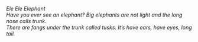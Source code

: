 *Ele Ele Elephant*  
*Have you ever see an elephant?*
*Big elephants are not light and the long nose calls trunk.*  
*There are fangs under the trunk called tusks.* 
*It’s have ears, have eyes, long tail.* 
